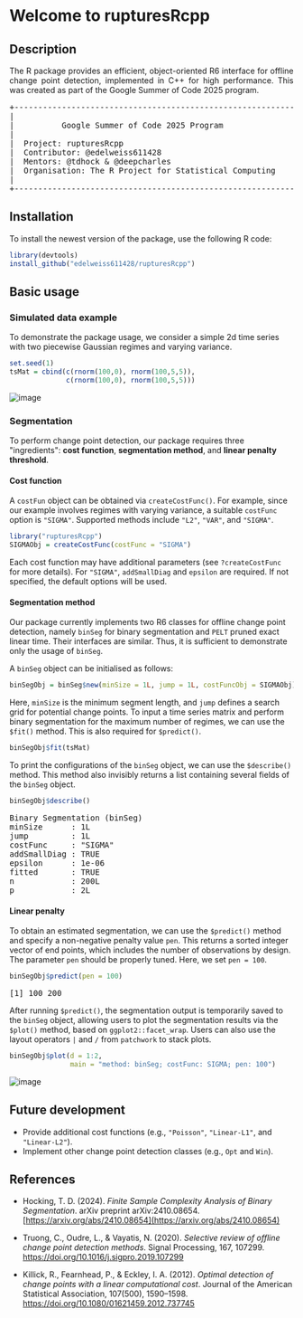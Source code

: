 # Welcome to rupturesRcpp

## Description

<p align="justify"> The R package provides an efficient, object-oriented R6 interface for offline change point detection, implemented in C++ for high performance. This was created as part of the Google Summer of Code 2025 program. </p>


<pre>
+------------------------------------------------------------+
|                                                            |
|          Google Summer of Code 2025 Program                |
|                                                            | 
|  Project: rupturesRcpp                                     |
|  Contributor: @edelweiss611428                             |
|  Mentors: @tdhock & @deepcharles                           |
|  Organisation: The R Project for Statistical Computing     |
|                                                            |
+------------------------------------------------------------+
</pre>

## Installation

To install the newest version of the package, use the following R code: 

```r
library(devtools)
install_github("edelweiss611428/rupturesRcpp") 
```

## Basic usage

### Simulated data example
  
To demonstrate the package usage, we consider a simple 2d time series with two piecewise Gaussian regimes and varying variance.

```r
set.seed(1)
tsMat = cbind(c(rnorm(100,0), rnorm(100,5,5)),
              c(rnorm(100,0), rnorm(100,5,5)))
```
![image](https://github.com/user-attachments/assets/66e19844-511c-4e4f-a937-26990455402d)

### Segmentation

To perform change point detection, our package requires three "ingredients": **cost function**, **segmentation method**, and **linear penalty threshold**. 

#### Cost function

A `costFun` object can be obtained via `createCostFunc()`. For example, since our example involves regimes with varying variance, a suitable `costFunc` option is `"SIGMA"`. Supported methods include `"L2"`, `"VAR"`, and `"SIGMA"`.

```r
library("rupturesRcpp")
SIGMAObj = createCostFunc(costFunc = "SIGMA")
```
Each cost function may have additional parameters (see `?createCostFunc` for more details). For `"SIGMA"`, `addSmallDiag` and `epsilon` are required. If not specified, the default options will be used.

#### Segmentation method

Our package currently implements two R6 classes for offline change point detection, namely `binSeg` for binary segmentation and `PELT` pruned exact linear time. Their interfaces are similar. Thus, it is sufficient to demonstrate only the usage of `binSeg`.

A `binSeg` object can be initialised as follows:

```r
binSegObj = binSeg$new(minSize = 1L, jump = 1L, costFuncObj = SIGMAObj) 
```
Here, `minSize` is the minimum segment length, and `jump` defines a search grid for potential change points. To input a time series matrix and perform binary segmentation for the maximum number of regimes, we can use the `$fit()` method. This is also required for `$predict()`.  

```r
binSegObj$fit(tsMat) 
```
To print the configurations of the `binSeg` object, we can use the `$describe()` method. This method also invisibly returns a list containing several fields of the `binSeg` object. 
```r
binSegObj$describe() 
```
<pre>
Binary Segmentation (binSeg)
minSize      : 1L
jump         : 1L
costFunc     : "SIGMA"
addSmallDiag : TRUE
epsilon      : 1e-06
fitted       : TRUE
n            : 200L
p            : 2L
</pre>

#### Linear penalty

To obtain an estimated segmentation, we can use the `$predict()` method and specify a non-negative penalty value `pen`. This returns a sorted integer vector of end points, which includes the number of observations by design. The parameter `pen` should be properly tuned. Here, we set `pen = 100`.

```r
binSegObj$predict(pen = 100)
```
<pre>
[1] 100 200
</pre>

After running `$predict()`, the segmentation output is temporarily saved to the `binSeg` object, allowing users to plot the segmentation results via the `$plot()` method, based on `ggplot2::facet_wrap`. Users can also use the layout operators `|` and `/` from `patchwork` to stack plots.

```r
binSegObj$plot(d = 1:2, 
               main = "method: binSeg; costFunc: SIGMA; pen: 100")
```

![image](https://github.com/user-attachments/assets/fe16bf47-fdc5-47cc-9040-456002543b4a)

## Future development

- Provide additional cost functions (e.g., `"Poisson"`, `"Linear-L1"`, and `"Linear-L2"`). 
- Implement other change point detection classes (e.g., `Opt` and `Win`).  

## References

- Hocking, T. D. (2024). *Finite Sample Complexity Analysis of Binary Segmentation*. arXiv preprint arXiv:2410.08654. [https://arxiv.org/abs/2410.08654](https://arxiv.org/abs/2410.08654)

- Truong, C., Oudre, L., & Vayatis, N. (2020). *Selective review of offline change point detection methods*. Signal Processing, 167, 107299. [https://doi.org/10.1016/j.sigpro.2019.107299
](https://www.sciencedirect.com/science/article/abs/pii/S0165168419303494?via%3Dihub#:~:text=https%3A//doi.org/10.1016/j.sigpro.2019.107299)

- Killick, R., Fearnhead, P., & Eckley, I. A. (2012). *Optimal detection of change points with a linear computational cost*. Journal of the American Statistical Association, 107(500), 1590–1598. [https://doi.org/10.1080/01621459.2012.737745
](https://www.tandfonline.com/doi/full/10.1080/01621459.2012.737745#:~:text=https%3A//doi.org/10.1080/01621459.2012.737745)



